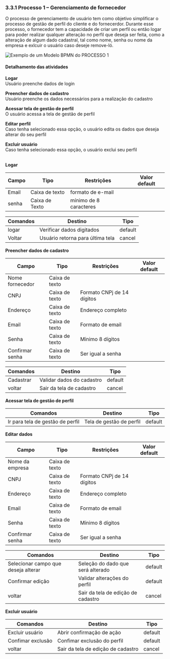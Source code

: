 ### 3.3.1 Processo 1 – Gerenciamento de fornecedor

O processo de gerenciamento de usuário tem como objetivo simplificar o processo de gestão de perfil do cliente e do fornecerdor. Durante esse processo, o fornecedor tem a capacidade de criar um perfil ou então logar para poder realizar qualquer alteração no perfil que deseja ser feita, como a alteração de algum dado cadastral, tal como  nome, senha ou nome da empresa e exlcuir o usuário caso deseje remove-ló.

![Exemplo de um Modelo BPMN do PROCESSO 1](images/Gerenciamento-de-usuário.png "Modelo BPMN do Processo 1.")

#### Detalhamento das atividades

**Logar**<br>
Usuário preenche dados de login

**Preencher dados de cadastro**<br>
Usuário preenche os dados necessários para a realização do cadastro

**Acessar tela de gestão de perfil** <br>
O usuário acessa a tela de gestão de perfil

**Editar perfil**<br>
Caso tenha selecionado essa opção, o usuário edita os dados que deseja alterar do seu perfil

**Excluir usuário**<br>
Caso tenha selecionado essa opção, o usuário exclui seu perfil 
<br>
<br>


 
**Logar**

| **Campo**       | **Tipo**         | **Restrições** | **Valor default** |
| ---             | ---              | ---            | ---               |
| Email | Caixa de texto | formato de e-mail|                   |
| senha           | Caixa de Texto   | mínimo de 8 caracteres |           |

| **Comandos**         |  **Destino**                   | **Tipo** |
| ---                  | ---                            | ---               |
| logar               | Verificar dados digitados             | default     |
| Voltar                 | Usuário retorna para última tela                            |cancel               |

**Preencher dados de cadastro**

| **Campo**       | **Tipo**         | **Restrições** | **Valor default** |
| ---             | ---              | ---            | ---               |
| Nome fornecedor |Caixa de texto  |     |                   |
| CNPJ| Caixa de texto |Formato CNPj de 14 dígitos  |      |
| Endereço| Caixa de texto | Endereço completo |      |
| Email | Caixa de texto | Formato de email |      |
| Senha| Caixa de texto | Mínimo 8 dígitos |      |
| Confirmar senha| Caixa de texto | Ser igual a senha |      |


| **Comandos**         |  **Destino**                   | **Tipo**          |
| ---                  | ---                            | ---               |
| Cadastrar | Validar dados do cadastro | default |
| voltar | Sair da tela de cadastro | cancel |

**Acessar tela de gestão de perfil**

| **Comandos**         |  **Destino**                   | **Tipo**          |
| ---                  | ---                            | ---               |
| Ir para tela de gestão de perfil|Tela de gestão de perfil | default |

**Editar dados**

| **Campo**       | **Tipo**         | **Restrições** | **Valor default** |
| ---             | ---              | ---            | ---               |
| Nome da empresa|Caixa de texto  |     |                   |
| CNPJ| Caixa de texto |Formato CNPj de 14 dígitos  |      |
| Endereço| Caixa de texto | Endereço completo |      |
| Email | Caixa de texto | Formato de email |      |
| Senha| Caixa de texto | Mínimo 8 dígitos |      |
| Confirmar senha| Caixa de texto | Ser igual a senha |      |

| **Comandos**         |  **Destino**                   | **Tipo**          |
| ---                  | ---                            | ---               |
| Selecionar campo que deseja alterar| Seleção do dado que será alterado | default |
| Confirmar edição| Validar alterações do perfil | default |
| voltar | Sair da tela de edição de cadastro | cancel |

**Excluir usuário**

| **Comandos**         |  **Destino**                   | **Tipo**          |
| ---                  | ---                            | ---               |
| Excluir usuário| Abrir confirmação de ação | default |
| Confimar exclusão| Confimar exclusão do perfil | default |
| voltar | Sair da tela de edição de cadastro | cancel |








